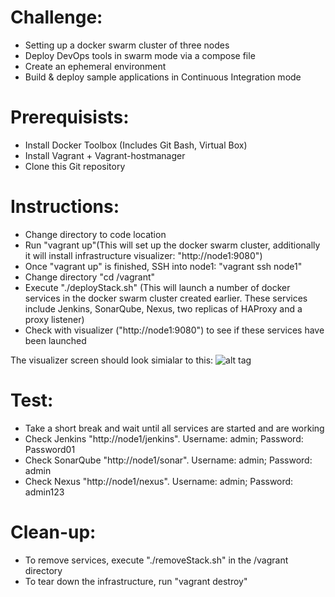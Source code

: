 # Challenge:

-	Setting up a docker swarm cluster of three nodes
-	Deploy DevOps tools in swarm mode via a compose file
-	Create an ephemeral environment
-	Build & deploy sample applications in Continuous Integration mode


# Prerequisists:

-	Install Docker Toolbox (Includes Git Bash, Virtual Box)
-	Install Vagrant + Vagrant-hostmanager
-	Clone this Git repository 


# Instructions:

-	Change directory to code location
-	Run "vagrant up"(This will set up the docker swarm cluster, additionally it will install infrastructure visualizer: 		"http://node1:9080")
-	Once "vagrant up" is finished, SSH into node1: "vagrant ssh node1"
-	Change directory "cd /vagrant"
-	Execute "./deployStack.sh" (This will launch a number of docker services in the docker swarm cluster created earlier. 
	These services include Jenkins, SonarQube, Nexus, two replicas of HAProxy and a proxy listener)
-	Check with visualizer ("http://node1:9080") to see if these services have been launched

The visualizer screen should look simialar to this:
![alt tag](https://github.com/shazChaudhry/techchallange/blob/master/VisualizerXXX.PNG)


# Test:

- 	Take a short break and wait until all services are started and are working
- 	Check Jenkins "http://node1/jenkins". Username: admin; Password: Password01
-	Check SonarQube "http://node1/sonar". Username: admin; Password: admin
-	Check Nexus "http://node1/nexus". Username: admin; Password: admin123


# Clean-up:
-	To remove services, execute "./removeStack.sh" in the /vagrant directory
-	To tear down the infrastructure, run "vagrant destroy"
